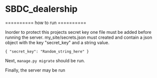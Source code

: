 # SBDC_dealership

========== how to run ==========

Inorder to protect this projects secret key one file must be added before running the server.
my_site/secrets.json must created and contain a json object with the key "secret_key" and a string value.

`{ "secret_key": "Random_string_here" }`

Next, `manage.py migrate` should be run.

Finally, the server may be run
